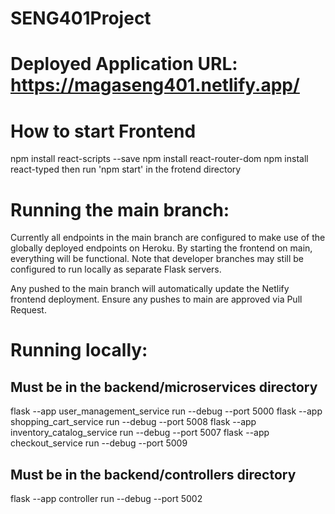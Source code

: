 # SENG401Project

# Deployed Application URL: https://magaseng401.netlify.app/ 

# How to start Frontend
npm install react-scripts --save
npm install react-router-dom
npm install react-typed
then run 'npm start' in the frotend directory

# Running the main branch:
Currently all endpoints in the main branch are configured to make use of the globally deployed endpoints on Heroku. By starting the frontend on main, everything will be functional. Note that developer branches may still be configured to run locally as separate Flask servers.

Any pushed to the main branch will automatically update the Netlify frontend deployment. Ensure any pushes to main are approved via Pull Request.

# Running locally:
## Must be in the backend/microservices directory
flask --app user_management_service run --debug --port 5000
flask --app shopping_cart_service run --debug --port 5008
flask --app inventory_catalog_service run --debug --port 5007
flask --app checkout_service run --debug --port 5009

## Must be in the backend/controllers directory
flask --app controller run --debug --port 5002

